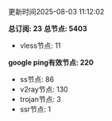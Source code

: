 更新时间2025-08-03 11:12:02

**总订阅: 23**
**总节点: 5403**
- vless节点: 11

**google ping有效节点: 220**
- ss节点: 86
- v2ray节点: 130
- trojan节点: 3
- ssr节点: 1
